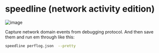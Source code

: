 # speedline (network activity edition)

![image](https://cloud.githubusercontent.com/assets/39191/18758410/e9af7106-80ef-11e6-9f4c-2974d6ea9705.png)

Capture network domain events from debugging protocol. And then save them and run em through like this:

```sh
speedline perflog.json  --pretty
```
